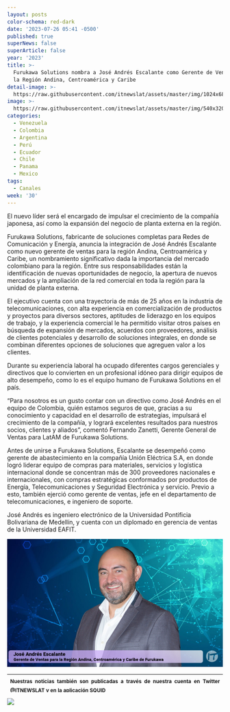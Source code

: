 ```yaml
---
layout: posts
color-schema: red-dark
date: '2023-07-26 05:41 -0500'
published: true
superNews: false
superArticle: false
year: '2023'
title: >-
  Furukawa Solutions nombra a José Andrés Escalante como Gerente de Ventas para
  la Región Andina, Centroamérica y Caribe
detail-image: >-
  https://raw.githubusercontent.com/itnewslat/assets/master/img/1024x680/Jose-Andres-Escalante-g.jpg
image: >-
  https://raw.githubusercontent.com/itnewslat/assets/master/img/540x320/Jose-Andres-Escalante-p.jpg
categories:
  - Venezuela
  - Colombia
  - Argentina
  - Perú
  - Ecuador
  - Chile
  - Panama
  - Mexico
tags:
  - Canales
week: '30'
---
```

El nuevo líder será el encargado de impulsar el crecimiento de la compañía japonesa, así como la expansión del negocio de planta externa en la región.
 
Furukawa Solutions, fabricante de soluciones completas para Redes de Comunicación y Energía, anuncia la integración de José Andrés Escalante como nuevo gerente de ventas para la región Andina, Centroamérica y Caribe, un nombramiento significativo dada la importancia del mercado colombiano para la región. Entre sus responsabilidades están la identificación de nuevas oportunidades de negocio, la apertura de nuevos mercados y la ampliación de la red comercial en toda la región para la unidad de planta externa.
 
El ejecutivo cuenta con una trayectoria de más de 25 años en la industria de telecomunicaciones, con alta experiencia en comercialización de productos y proyectos para diversos sectores, aptitudes de liderazgo en los equipos de trabajo, y la experiencia comercial le ha permitido visitar otros países en búsqueda de expansión de mercados, acuerdos con proveedores, análisis de clientes potenciales y desarrollo de soluciones integrales, en donde se combinan diferentes opciones de soluciones que agreguen valor a los clientes.
 
Durante su experiencia laboral ha ocupado diferentes cargos gerenciales y directivos que lo convierten en un profesional idóneo para dirigir equipos de alto desempeño, como lo es el equipo humano de Furukawa Solutions en el país.
 
“Para nosotros es un gusto contar con un directivo como José Andrés en el equipo de Colombia, quién estamos seguros de que, gracias a su conocimiento y capacidad en el desarrollo de estrategias, impulsará el crecimiento de la compañía, y logrará excelentes resultados para nuestros socios, clientes y aliados”, comentó Fernando Zanetti, Gerente General de Ventas para LatAM de Furukawa Solutions.
 
Antes de unirse a Furukawa Solutions, Escalante se desempeñó como gerente de abastecimiento en la compañía Unión Eléctrica S.A, en donde logró liderar equipo de compras para materiales, servicios y logística internacional donde se concentran más de 300 proveedores nacionales e internacionales, con compras estratégicas conformados por productos de Energía, Telecomunicaciones y Seguridad Electrónica y servicio. Previo a esto, también ejerció como gerente de ventas, jefe en el departamento de telecomunicaciones, e ingeniero de soporte. 
 
José Andrés es ingeniero electrónico de la Universidad Pontificia Bolivariana de Medellín, y cuenta con un diplomado en gerencia de ventas de la Universidad EAFIT.   

![](https://raw.githubusercontent.com/itnewslat/assets/master/img/540x320/Jose-Andres-Escalante-p.jpg)

<table style="height: 42px;" width="569">
<tbody>
<tr>
<td style="text-align: justify;"><sub><strong>Nuestras noticias también son publicadas a través de nuestra cuenta en Twitter <a href="https://twitter.com/itnewslat?lang=es">@ITNEWSLAT</a> y en la aplicación <a href="https://squidapp.co/en/">SQUID</a></strong></sub></td>
</tr>
</tbody>
</table>
<img src="https://tracker.metricool.com/c3po.jpg?hash=56f88a41e39ab42c063cc51676587a04"/>
